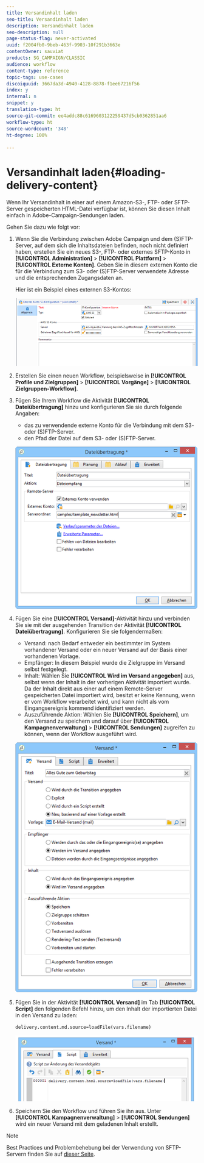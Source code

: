 ```yaml
---
title: Versandinhalt laden
seo-title: Versandinhalt laden
description: Versandinhalt laden
seo-description: null
page-status-flag: never-activated
uuid: f2004fb0-9beb-463f-9903-10f291b3663e
contentOwner: sauviat
products: SG_CAMPAIGN/CLASSIC
audience: workflow
content-type: reference
topic-tags: use-cases
discoiquuid: 3667da3d-4940-4128-8878-f1ee67216f56
index: y
internal: n
snippet: y
translation-type: ht
source-git-commit: ee4addc88c6169603122259437d5cb0362851aa6
workflow-type: ht
source-wordcount: '348'
ht-degree: 100%

---
```



# Versandinhalt laden{#loading-delivery-content}

Wenn Ihr Versandinhalt in einer auf einem Amazon-S3-, FTP- oder SFTP-Server gespeicherten HTML-Datei verfügbar ist, können Sie diesen Inhalt einfach in Adobe-Campaign-Sendungen laden.

Gehen Sie dazu wie folgt vor:

1. Wenn Sie die Verbindung zwischen Adobe Campaign und dem (S)FTP-Server, auf dem sich die Inhaltsdateien befinden, noch nicht definiert haben, erstellen Sie ein neues S3-, FTP- oder externes SFTP-Konto in **[!UICONTROL Administration]** > **[!UICONTROL Plattform]** > **[!UICONTROL Externe Konten]**. Geben Sie in diesem externen Konto die für die Verbindung zum S3- oder (S)FTP-Server verwendete Adresse und die entsprechenden Zugangsdaten an.

   Hier ist ein Beispiel eines externen S3-Kontos:

   ![](assets/delivery_loadcontent_filetransfertexamples3.png)

1. Erstellen Sie einen neuen Workflow, beispielsweise in **[!UICONTROL Profile und Zielgruppen]** > **[!UICONTROL Vorgänge]** > **[!UICONTROL Zielgruppen-Workflow]**.
1. Fügen Sie Ihrem Workflow die Aktivität **[!UICONTROL Dateiübertragung]** hinzu und konfigurieren Sie sie durch folgende Angaben:

   * das zu verwendende externe Konto für die Verbindung mit dem S3- oder (S)FTP-Server.
   * den Pfad der Datei auf dem S3- oder (S)FTP-Server.

   ![](assets/delivery_loadcontent_filetransfertexample.png)

1. Fügen Sie eine **[!UICONTROL Versand]**-Aktivität hinzu und verbinden Sie sie mit der ausgehenden Transition der Aktivität **[!UICONTROL Dateiübertragung]**. Konfigurieren Sie sie folgendermaßen:

   * Versand: nach Bedarf entweder ein bestimmter im System vorhandener Versand oder ein neuer Versand auf der Basis einer vorhandenen Vorlage.
   * Empfänger: In diesem Beispiel wurde die Zielgruppe im Versand selbst festgelegt.
   * Inhalt: Wählen Sie **[!UICONTROL Wird im Versand angegeben]** aus, selbst wenn der Inhalt in der vorherigen Aktivität importiert wurde. Da der Inhalt direkt aus einer auf einem Remote-Server gespeicherten Datei importiert wird, besitzt er keine Kennung, wenn er vom Workflow verarbeitet wird, und kann nicht als vom Eingangsereignis kommend identifiziert werden.
   * Auszuführende Aktion: Wählen Sie **[!UICONTROL Speichern]**, um den Versand zu speichern und darauf über **[!UICONTROL Kampagnenverwaltung]** > **[!UICONTROL Sendungen]** zugreifen zu können, wenn der Workflow ausgeführt wird.

   ![](assets/delivery_loadcontent_activityexample.png)

1. Fügen Sie in der Aktivität **[!UICONTROL Versand]** im Tab **[!UICONTROL Script]** den folgenden Befehl hinzu, um den Inhalt der importierten Datei in den Versand zu laden:

   ```
   delivery.content.md.source=loadFile(vars.filename)
   ```

   ![](assets/delivery_loadcontent_script.png)

1. Speichern Sie den Workflow und führen Sie ihn aus. Unter **[!UICONTROL Kampagnenverwaltung]** > **[!UICONTROL Sendungen]** wird ein neuer Versand mit dem geladenen Inhalt erstellt.

>[!NOTE]
>
>Best Practices und Problembehebung bei der Verwendung von SFTP-Servern finden Sie auf [dieser Seite](../../platform/using/sftp-server-usage.md).
